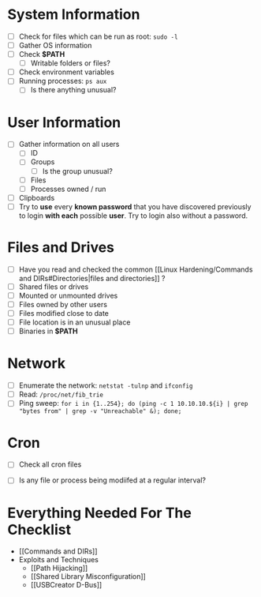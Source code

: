 # System Information
- [ ] Check for files which can be run as root: `sudo -l`
- [ ] Gather OS information
- [ ] Check **$PATH**
	- [ ] Writable folders or files?
- [ ] Check environment variables
- [ ] Running processes: `ps aux`
	- [ ] Is there anything unusual?

# User Information
- [ ] Gather information on all users
	- [ ] ID
	- [ ] Groups
		- [ ] Is the group unusual?
	- [ ] Files
	- [ ] Processes owned / run
- [ ] Clipboards
- [ ] Try to **use** every **known password** that you have discovered previously to login **with each** possible **user**. Try to login also without a password.

# Files and Drives
- [ ] Have you read and checked the common [[Linux Hardening/Commands and DIRs#Directories|files and directories]] ?
- [ ] Shared files or drives
- [ ] Mounted or unmounted drives
- [ ] Files owned by other users
- [ ] Files modified close to date
- [ ] File location is in an unusual place
- [ ] Binaries in **$PATH**

# Network
- [ ] Enumerate the network: `netstat -tulnp` and `ifconfig`
- [ ] Read: `/proc/net/fib_trie`
- [ ] Ping sweep: `for i in {1..254}; do (ping -c 1 10.10.10.${i} | grep "bytes from" | grep -v "Unreachable" &); done;`

# Cron
- [ ] Check all cron files
- [ ] Is any file or process being modiifed at a regular interval?


# Everything Needed For The Checklist
- [[Commands and DIRs]]
- Exploits and Techniques
	- [[Path Hijacking]]
	- [[Shared Library Misconfiguration]]
	- [[USBCreator D-Bus]]